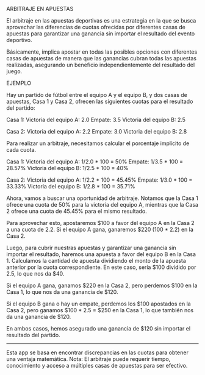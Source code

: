 ARBITRAJE EN APUESTAS

El arbitraje en las apuestas deportivas es una estrategia en la que se busca aprovechar las diferencias de cuotas 
ofrecidas por diferentes casas de apuestas para garantizar una ganancia sin importar el resultado del evento 
deportivo. 

Básicamente, implica apostar en todas las posibles opciones con diferentes casas de apuestas de manera 
que las ganancias cubran todas las apuestas realizadas, asegurando un beneficio independientemente del 
resultado del juego.


 EJEMPLO

 Hay un partido de fútbol entre el equipo A y el equipo B, y dos casas de apuestas, Casa 1 y Casa 2,
 ofrecen las siguientes cuotas para el resultado del partido:

Casa 1:
Victoria del equipo A: 2.0
Empate: 3.5
Victoria del equipo B: 2.5

Casa 2:
Victoria del equipo A: 2.2
Empate: 3.0
Victoria del equipo B: 2.8

Para realizar un arbitraje, necesitamos calcular el porcentaje implícito de cada cuota. 

Casa 1:
Victoria del equipo A: 1/2.0 * 100 = 50%
Empate: 1/3.5 * 100 = 28.57%
Victoria del equipo B: 1/2.5 * 100 = 40%

Casa 2:
Victoria del equipo A: 1/2.2 * 100 = 45.45%
Empate: 1/3.0 * 100 = 33.33%
Victoria del equipo B: 1/2.8 * 100 = 35.71%

Ahora, vamos a buscar una oportunidad de arbitraje. Notamos que la Casa 1 ofrece una cuota de 50% para la victoria del equipo A, 
mientras que la Casa 2 ofrece una cuota de 45.45% para el mismo resultado.

Para aprovechar esto, apostaremos $100 a favor del equipo A en la Casa 2 a una cuota de 2.2. 
Si el equipo A gana, ganaremos $220 (100 * 2.2) en la Casa 2.

Luego, para cubrir nuestras apuestas y garantizar una ganancia sin importar el resultado, haremos una apuesta a favor del equipo B en la Casa 1. 
Calculamos la cantidad de apuesta dividiendo el monto de la apuesta anterior por la cuota correspondiente. 
En este caso, sería $100 dividido por 2.5, lo que nos da $40.

Si el equipo A gana, ganamos $220 en la Casa 2, pero perdemos $100 en la Casa 1, lo que nos da una ganancia de $120.

Si el equipo B gana o hay un empate, perdemos los $100 apostados en la Casa 2, pero ganamos $100 * 2.5 = $250 en la Casa 1, 
lo que también nos da una ganancia de $120.

En ambos casos, hemos asegurado una ganancia de $120 sin importar el resultado del partido.



***


 Esta app se basa en encontrar discrepancias en las cuotas para obtener una ventaja matemática. 
 Nota: El arbitraje puede requerir tiempo, conocimiento y acceso a múltiples casas de apuestas para ser efectivo.


